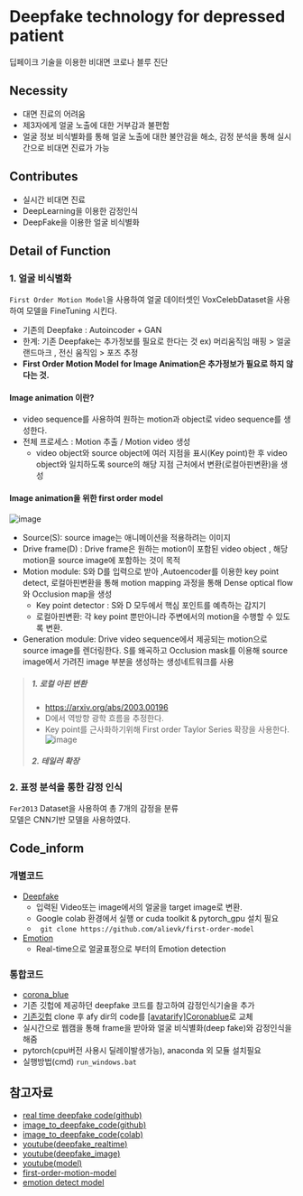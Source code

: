 # Deepfake technology for depressed patient  
딥페이크 기술을 이용한 비대면 코로나 블루 진단

## Necessity
- 대면 진료의 어려움
- 제3자에게 얼굴 노출에 대한 거부감과 불편함
- 얼굴 정보 비식별화를 통해 얼굴 노출에 대한 불안감을 해소, 감정 분석을 통해 실시간으로 비대면 진료가 가능 

## Contributes
- 실시간 비대면 진료
- DeepLearning을 이용한 감정인식
- DeepFake을 이용한 얼굴 비식별화

## Detail of Function
### 1. 얼굴 비식별화
 ```First Order Motion Model```을 사용하여 얼굴 데이터셋인 VoxCelebDataset을 사용하여 모델을 FineTuning 시킨다.
- 기존의 Deepfake : Autoincoder + GAN
- 한계: 기존 Deepfake는 추가정보를 필요로 한다는 것 ex) 머리움직임 매핑 > 얼굴 랜드마크 , 전신 움직임 > 포즈 추정
- **First Order Motion Model for Image Animation은 추가정보가 필요로 하지 않다는 것.**

#### Image animation 이란?
- video sequence를 사용하여 원하는 motion과 object로 video sequence를 생성한다. 
- 전체 프로세스 : Motion 추출 / Motion video 생성
  - video object와 source object에 여러 지점을 표시(Key point)한 후 video object와 일치하도록 source의 해당 지점 근처에서 변환(로컬아핀변환)을 생성

#### Image animation을 위한 first order model
![image](https://user-images.githubusercontent.com/70633080/147919500-6ab1af0c-5392-4160-baba-2aaf4e44ff3b.png)
- Source(S): source image는 애니메이션을 적용하려는 이미지
- Drive frame(D) : Drive frame은 원하는 motion이 포함된 video object , 해당 motion을 source image에 포함하는 것이 목적
- Motion module: S와 D를 입력으로 받아 ,Autoencoder를 이용한 key point detect, 로컬아핀변환을 통해 motion mapping 과정을 통해 Dense optical flow와 Occlusion map을 생성
   - Key point detector : S와 D 모두에서 핵심 포인트를 예측하는 감지기 
   - 로컬아핀변환: 각 key point 뿐만아니라 주변에서의 motion을 수행할 수 있도록 변환.  
- Generation module: Drive video sequence에서 제공되는 motion으로 source image를 렌더링한다. S를 왜곡하고 Occlusion mask를 이용해 source image에서 가려진 image 부분을 생성하는 생성네트워크를 사용

> ##### 1. 로컬 아핀 변환
> - https://arxiv.org/abs/2003.00196 
> - D에서 역방향 광학 흐름을 추정한다. 
> - Key point를 근사화하기위해 First order Taylor Series 확장을 사용한다.
> ![image](https://user-images.githubusercontent.com/70633080/147630848-2486179c-d174-4dac-b75f-d32d6120e9a0.png)
> ##### 2. 테일러 확장
> 
   
### 2. 표정 분석을 통한 감정 인식
```Fer2013``` Dataset을 사용하여 총 7개의 감정을 분류    
모델은 CNN기반 모델을 사용하였다.

## Code_inform
### 개별코드
- [Deepfake](https://github.com/ShrimpSnack/DeepFake_project/blob/main/code/Deepfake_face.ipynb)
  - 입력된 Video또는 image에서의 얼굴을 target image로 변환.
  - Google colab 환경에서 실행 or cuda toolkit & pytorch_gpu 설치 필요
  - ``` git clone https://github.com/alievk/first-order-model```
- [Emotion](https://github.com/ShrimpSnack/DeepFake_project/blob/main/code/Emotion.ipynb)
  - Real-time으로 얼굴표정으로 부터의 Emotion detection
### 통합코드
- [corona_blue](https://github.com/sugyeong-yu/DeepFake_project/tree/main/code/%5Bavatarify%5DCoronablue)
 - 기존 깃헙에 제공하던 deepfake 코드를 참고하여 감정인식기술을 추가
 - [기존깃헙](https://github.com/sugyeong-yu/avatarify-python) clone 후 afy dir의 code를 [[avatarify]Coronablue](https://github.com/sugyeong-yu/DeepFake_project/tree/main/code/%5Bavatarify%5DCoronablue)로 교체
 - 실시간으로 웹캠을 통해 frame을 받아와 얼굴 비식별화(deep fake)와 감정인식을 해줌
 - pytorch(cpu버전 사용시 딜레이발생가능), anaconda 외 모듈 설치필요
- 실행방법(cmd) ``` run_windows.bat ```

## 참고자료
- [real time deepfake code(github)](https://github.com/sugyeong-yu/avatarify-python)
- [image_to_deepfake_code(github)](https://github.com/alievk/first-order-model)
- [image_to_deepfake_code(colab)](https://colab.research.google.com/drive/1EwBV9XAmiXRFQ5WDa-k-sE4ZKRvDQU4j?usp=sharing)
- [youtube(deepfake_realtime)](https://www.youtube.com/watch?v=ItA_24srjyI&t=598s)
- [youtube(deepfake_image)](https://www.youtube.com/watch?v=sKDPunhmzkk)
- [youtube(model)](https://youtu.be/u-0cQ-grXBQ)
- [first-order-motion-model](https://rubikscode.net/2020/05/25/create-deepfakes-in-5-minutes-with-first-order-model-method/)
- [emotion detect model](https://github.com/petercunha/Emotion)
